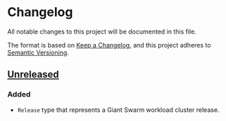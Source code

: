 # Changelog

All notable changes to this project will be documented in this file.

The format is based on [Keep a Changelog](https://keepachangelog.com/en/1.0.0/),
and this project adheres to [Semantic Versioning](https://semver.org/spec/v2.0.0.html).



## [Unreleased]

### Added

- `Release` type that represents a Giant Swarm workload cluster release.

[Unreleased]: https://github.com/giantswarm/REPOSITORY_NAME/tree/main
